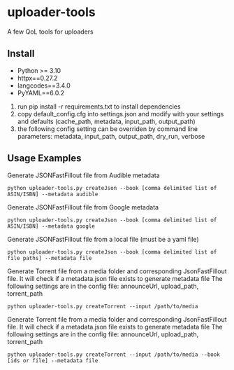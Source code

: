 # uploader-tools
A few QoL tools for uploaders

## Install
* Python >= 3.10
* httpx==0.27.2
* langcodes==3.4.0
* PyYAML==6.0.2

1. run pip install -r requirements.txt to install dependencies
2. copy default_config.cfg into settings.json and modify with your settings and defaults (cache_path, metadata, input_path, output_path)
3. the following config setting can be overriden by command line parameters: metadata, input_path, output_path, dry_run, verbose


## Usage Examples
Generate JSONFastFillout file from Audible metadata
~~~
python uploader-tools.py createJson --book [comma delimited list of ASIN/ISBN] --metadata audible
~~~

Generate JSONFastFillout file from Google metadata
~~~
python uploader-tools.py createJson --book [comma delimited list of ASIN/ISBN] --metadata google
~~~

Generate JSONFastFillout file from a local file (must be a yaml file)
~~~
python uploader-tools.py createJson --book [comma delimited list of file paths] --metadata file
~~~

Generate Torrent file from a media folder and corresponding JsonFastFillout file. It will check if a metadata.json file exists to generate metadata file
The following settings are in the config file: announceUrl, upload_path, torrent_path
~~~
python uploader-tools.py createTorrent --input /path/to/media
~~~

Generate Torrent file from a media folder and corresponding JsonFastFillout file. It will check if a metadata.json file exists to generate metadata file
The following settings are in the config file: announceUrl, upload_path, torrent_path
~~~
python uploader-tools.py createTorrent --input /path/to/media --book [ids or file] --metadata file
~~~


